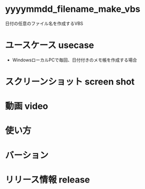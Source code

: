 # yyyymmdd_filename_make_vbs
日付の任意のファイル名を作成するVBS

# ユースケース usecase
- WindowsローカルPCで毎回、日付付きのメモ帳を作成する場合

# スクリーンショット screen shot

# 動画 video

# 使い方

# バーション

# リリース情報 release

